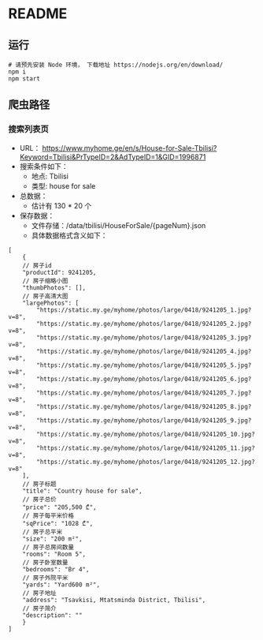 # README

## 运行
````
# 请预先安装 Node 环境， 下载地址 https://nodejs.org/en/download/
npm i
npm start
````

## 爬虫路径

### 搜索列表页

- URL： https://www.myhome.ge/en/s/House-for-Sale-Tbilisi?Keyword=Tbilisi&PrTypeID=2&AdTypeID=1&GID=1996871
- 搜索条件如下： 
    - 地点: Tbilisi
    - 类型: house for sale
- 总数据： 
    - 估计有 130 * 20 个
- 保存数据：
    - 文件存储：/data/tbilisi/HouseForSale/{pageNum}.json
    - 具体数据格式含义如下：
````
[
    {
    // 房子id
    "productId": 9241205, 
    // 房子缩略小图
    "thumbPhotos": [],  
    // 房子高清大图
    "largePhotos": [
        "https://static.my.ge/myhome/photos/large/0418/9241205_1.jpg?v=8",
        "https://static.my.ge/myhome/photos/large/0418/9241205_2.jpg?v=8",
        "https://static.my.ge/myhome/photos/large/0418/9241205_3.jpg?v=8",
        "https://static.my.ge/myhome/photos/large/0418/9241205_4.jpg?v=8",
        "https://static.my.ge/myhome/photos/large/0418/9241205_5.jpg?v=8",
        "https://static.my.ge/myhome/photos/large/0418/9241205_6.jpg?v=8",
        "https://static.my.ge/myhome/photos/large/0418/9241205_7.jpg?v=8",
        "https://static.my.ge/myhome/photos/large/0418/9241205_8.jpg?v=8",
        "https://static.my.ge/myhome/photos/large/0418/9241205_9.jpg?v=8",
        "https://static.my.ge/myhome/photos/large/0418/9241205_10.jpg?v=8",
        "https://static.my.ge/myhome/photos/large/0418/9241205_11.jpg?v=8",
        "https://static.my.ge/myhome/photos/large/0418/9241205_12.jpg?v=8"
    ],
    // 房子标题
    "title": "Country house for sale",
    // 房子总价
    "price": "205,500 ₾",
    // 房子每平米价格
    "sqPrice": "1028 ₾",
    // 房子总平米
    "size": "200 m²",
    // 房子总房间数量
    "rooms": "Room 5",
    // 房子卧室数量
    "bedrooms": "Br 4",
    // 房子外院平米
    "yards": "Yard600 m²",
    // 房子地址
    "address": "Tsavkisi, Mtatsminda District, Tbilisi",
    // 房子简介
    "description": ""
    }
]
````
